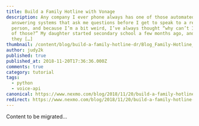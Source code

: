 ```yaml
---
title: Build a Family Hotline with Vonage
description: Any company I ever phone always has one of those automated
  answering systems that ask me questions before I get to speak to a real
  person, and because I’m a bit weird, I’ve always thought “why can’t I have one
  of those?” My daughter started secondary school a few months ago, and the form
  they […]
thumbnail: /content/blog/build-a-family-hotline-dr/Blog_Family-Hotline_1200x600.png
author: judy2k
published: true
published_at: 2018-11-20T17:36:36.000Z
comments: true
category: tutorial
tags:
  - python
  - voice-api
canonical: https://www.nexmo.com/blog/2018/11/20/build-a-family-hotline-dr
redirect: https://www.nexmo.com/blog/2018/11/20/build-a-family-hotline-dr
---
```


Content to be migrated...
